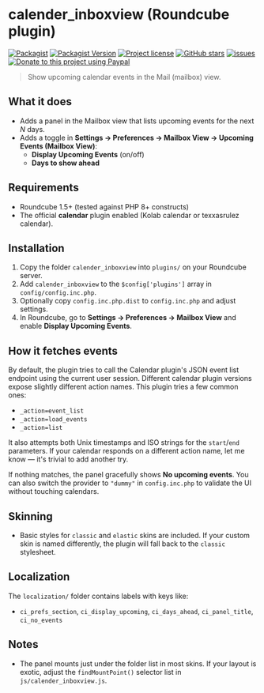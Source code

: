 # calender_inboxview (Roundcube plugin)

[![Packagist](https://img.shields.io/packagist/dt/texxasrulez/calender_inboxview?style=plastic)](https://packagist.org/packages/texxasrulez/calender_inboxview)
[![Packagist Version](https://img.shields.io/packagist/v/texxasrulez/calender_inboxview?style=plastic&logo=packagist&logoColor=white)](https://packagist.org/packages/texxasrulez/calender_inboxview)
[![Project license](https://img.shields.io/github/license/texxasrulez/calender_inboxview?style=plastic)](https://github.com/texxasrulez/calender_inboxview/LICENSE)
[![GitHub stars](https://img.shields.io/github/stars/texxasrulez/calender_inboxview?style=plastic&logo=github)](https://github.com/texxasrulez/calender_inboxview/stargazers)
[![issues](https://img.shields.io/github/issues/texxasrulez/calender_inboxview?style=plastic)](https://github.com/texxasrulez/calender_inboxview/issues)
[![Donate to this project using Paypal](https://img.shields.io/badge/paypal-money_please-blue.svg?style=plastic&logo=paypal)](https://www.paypal.me/texxasrulez)


> Show upcoming calendar events in the Mail (mailbox) view.

## What it does
- Adds a panel in the Mailbox view that lists upcoming events for the next _N_ days.
- Adds a toggle in **Settings → Preferences → Mailbox View → Upcoming Events (Mailbox View)**:
  - **Display Upcoming Events** (on/off)
  - **Days to show ahead**

## Requirements
- Roundcube 1.5+ (tested against PHP 8+ constructs)
- The official **calendar** plugin enabled (Kolab calendar or texxasrulez calendar).

## Installation
1. Copy the folder `calender_inboxview` into `plugins/` on your Roundcube server.
2. Add `calender_inboxview` to the `$config['plugins']` array in `config/config.inc.php`.
3. Optionally copy `config.inc.php.dist` to `config.inc.php` and adjust settings.
4. In Roundcube, go to **Settings → Preferences → Mailbox View** and enable **Display Upcoming Events**.

## How it fetches events
By default, the plugin tries to call the Calendar plugin's JSON event list endpoint using the current user session.
Different calendar plugin versions expose slightly different action names. This plugin tries a few common ones:
- `_action=event_list`
- `_action=load_events`
- `_action=list`

It also attempts both Unix timestamps and ISO strings for the `start`/`end` parameters. If your calendar responds
on a different action name, let me know — it's trivial to add another try.

If nothing matches, the panel gracefully shows **No upcoming events**. You can also switch the provider to `"dummy"`
in `config.inc.php` to validate the UI without touching calendars.

## Skinning
- Basic styles for `classic` and `elastic` skins are included. If your custom skin is named differently,
  the plugin will fall back to the `classic` stylesheet.

## Localization
The `localization/` folder contains labels with keys like:
- `ci_prefs_section`, `ci_display_upcoming`, `ci_days_ahead`, `ci_panel_title`, `ci_no_events`

## Notes
- The panel mounts just under the folder list in most skins. If your layout is exotic,
  adjust the `findMountPoint()` selector list in `js/calender_inboxview.js`.
